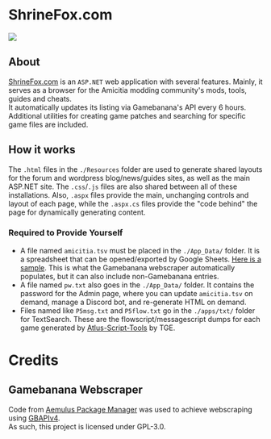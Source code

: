 # ShrineFox.com
![](https://i.imgur.com/ssQNbji.gif)
## About
[ShrineFox.com](https://shrinefox.com) is an ``ASP.NET`` web application with several features. Mainly, it serves as a browser for the Amicitia modding community's mods, tools, guides and cheats.  
It automatically updates its listing via Gamebanana's API every 6 hours.  
Additional utilities for creating game patches and searching for specific game files are included. 
## How it works
The ``.html`` files in the ``./Resources`` folder are used to generate shared layouts for the forum and wordpress blog/news/guides sites, as well as the main ASP.NET site. The ``.css``/``.js`` files are also shared between all of these installations. Also, ``.aspx`` files provide the main, unchanging controls and layout of each page, while the ``.aspx.cs`` files provide the "code behind" the page for dynamically generating content.
### Required to Provide Yourself
- A file named ``amicitia.tsv`` must be placed in the ``./App_Data/`` folder. It is a spreadsheet that can be opened/exported by Google Sheets. [Here is a sample](https://drive.google.com/file/d/1KjfcD8c7SEv3fkBYIaqyjX6d6n4of5w3/view?usp=sharing). This is what the Gamebanana webscraper automatically populates, but it can also include non-Gamebanana entries.  
- A file named ``pw.txt`` also goes in the ``./App_Data/`` folder. It contains the password for the Admin page, where you can update ``amicitia.tsv`` on demand, manage a Discord bot, and re-generate HTML on demand.  
- Files named like ``P5msg.txt`` and ``P5flow.txt`` go in the ``./apps/txt/`` folder for TextSearch. These are the flowscript/messagescript dumps for each game generated by [Atlus-Script-Tools](https://github.com/TGEnigma/Atlus-Script-Tools) by TGE.
# Credits
## Gamebanana Webscraper
Code from [Aemulus Package Manager](https://github.com/TekkaGB/AemulusModManager) was used to achieve webscraping using [GBAPIv4](https://gamebanana.com/apiv4/).  
As such, this project is licensed under GPL-3.0.
